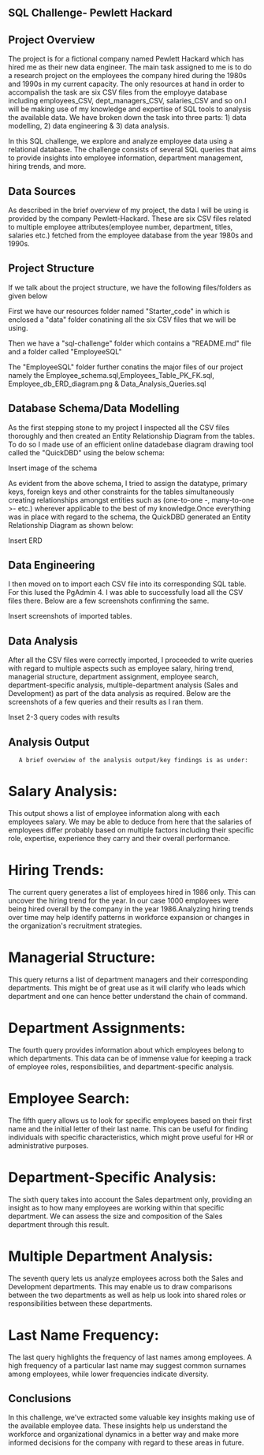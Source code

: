 ## SQL Challenge- Pewlett Hackard

## Project Overview

The project is for a fictional company named Pewlett Hackard which has hired me as their new data engineer. The main task assigned to me is to do a research project on the employees the company hired during the 1980s and 1990s in my current capacity. The only resources at hand in order to accompalish the task are six CSV files from the employye database including employees_CSV, dept_managers_CSV, salaries_CSV and so on.I will be making use of my knowledge and expertise of SQL tools to analysis the available data. We have broken down the task into three parts: 1) data modelling, 2) data engineering & 3) data analysis.

In this SQL challenge, we explore and analyze employee data using a relational database. The challenge consists of several SQL queries that aims to provide insights into employee information, department management, hiring trends, and more.


## Data Sources

As described in the brief overview of my project, the data I will be using is provided by the company Pewlett-Hackard. These are six CSV files related to multiple employee attributes(employee number, department, titles, salaries etc.) fetched from the employee database from the year 1980s and 1990s.

## Project Structure

If we talk about the project structure, we have the following files/folders as given below

First we have our resources folder named "Starter_code" in which is enclosed a "data" folder  conatining all the six CSV files that we will be using.

Then we have a "sql-challenge" folder which contains a "README.md" file and a folder called "EmployeeSQL"

The "EmployeeSQL" folder further conatins the major files of our project namely the Employee_schema.sql,Employees_Table_PK_FK.sql, 
Employee_db_ERD_diagram.png & Data_Analysis_Queries.sql

## Database Schema/Data Modelling
As the first stepping stone to my project I inspected all the CSV files thoroughly and then created an Entity Relationship Diagram from the tables. To do so I made use of an efficient online datadebase diagram drawing tool called  the "QuickDBD" using the below schema:

Insert image of the schema

As evident from the above schema, I tried to assign the datatype, primary keys, foreign keys and other constraints for the tables simultaneously creating relationships amongst entities such as (one-to-one -, many-to-one >- etc.) wherever applicable to the best of my knowledge.Once everything was in place with regard to the schema, the QuickDBD generated an Entity Relationship Diagram as shown below:

Insert ERD

## Data Engineering
I then moved on to import each CSV file into its corresponding SQL table. For this Iused the PgAdmin 4. I was able to successfully load all the CSV files there. Below are a few screenshots confirming the same.

Insert screenshots of imported tables.


## Data Analysis

After all the CSV files were correctly imported, I proceeded to write queries with regard to multiple aspects such as employee salary, hiring trend, managerial structure, department assignment, employee search, department-specific analysis, multiple-department analysis (Sales and Development) as part of the data analysis as required. Below are the screenshots of a few queries and their results as I ran them.

Inset 2-3 query codes with results


## Analysis Output
       
       A brief overwiew of the analysis output/key findings is as under:

# Salary Analysis:

This output shows a list of employee information along with each employees salary. We may be able to deduce from here that the salaries of employees differ probably based on multiple factors including their specific role, expertise, experience they carry and their overall performance.

# Hiring Trends:

The current query generates a list of employees hired in 1986 only. This can uncover the hiring trend for the year. In our case 1000 employees were being hired overall by the company in the year 1986.Analyzing hiring trends over time may help identify patterns in workforce expansion or changes in the organization's recruitment strategies.

# Managerial Structure:

This query returns a list of department managers and their corresponding departments. This might be of great use as it will clarify who leads which department and one can hence better understand the chain of command.


# Department Assignments:

The fourth query provides information about which employees belong to which departments. This data can be of immense value for keeping a track of employee roles, responsibilities, and department-specific analysis.

# Employee Search:

The fifth query allows us to look for specific employees based on their first name and the initial letter of their last name. This can be useful for finding individuals with specific characteristics, which might prove useful for HR or administrative purposes.

# Department-Specific Analysis:

The sixth query takes into account the Sales department only, providing an insight as to how many employees are working within that specific department. We can assess the size and composition of the Sales department through this result.


# Multiple Department Analysis:

The seventh query lets us analyze employees across both the Sales and Development departments. This may enable us to draw comparisons between the two departments as well as help us look into shared roles or responsibilities between these departments.

# Last Name Frequency:

The last query highlights the frequency of last names among employees. A high frequency of a particular last name may suggest common surnames among employees, while lower frequencies indicate diversity.



## Conclusions

In this challenge, we've extracted some valuable key insights making use of the available employee data. These insights help us understand the workforce and organizational dynamics in a better way and make more informed decisions for the company with regard to these areas in future.












